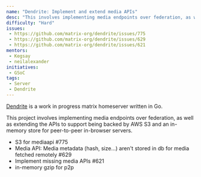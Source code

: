 ```yaml
---
name: "Dendrite: Implement and extend media APIs"
desc: "This involves implementing media endpoints over federation, as well as extending the APIs to support being backed by AWS S3 and an in-memory store for peer-to-peer in-browser servers."
difficulty: "Hard"
issues:
 - https://github.com/matrix-org/dendrite/issues/775
 - https://github.com/matrix-org/dendrite/issues/629
 - https://github.com/matrix-org/dendrite/issues/621
mentors:
 - Kegsay
 - neilalexander
initiatives:
 - GSoC
tags:
 - Server
 - Dendrite
---
```


[Dendrite](https://github.com/matrix-org/dendrite) is a work in progress matrix homeserver written in Go. 

This project involves implementing media endpoints over federation, as well as extending the APIs to support being backed by AWS S3 and an in-memory store for peer-to-peer in-browser servers.

* S3 for mediaapi #775
* Media API: Media metadata (hash, size…) aren't stored in db for media fetched remotely #629
* Implement missing media APIs #621
* in-memory gzip for p2p

